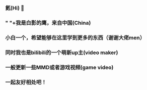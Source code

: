 ### 氦(Hi) 👋
### " "+我是白影的鹰，来自中国(China)
###     小白一个，希望能够在这里学到更多的东西（谢谢大佬men）
###   同时我也是bilibili的一个萌新up主(video maker)
###     一般更新一些MMD或者游戏视频(game video)
###   一起友好相处吧！

<!--
**whiteshadoweagle/whiteshadoweagle** is a ✨ _special_ ✨ repository because its `README.md` (this file) appears on your GitHub profile.

Here are some ideas to get you started:

- 🔭 I’m currently working on ...
- 🌱 I’m currently learning ...
- 👯 I’m looking to collaborate on ...
- 🤔 I’m looking for help with ...
- 💬 Ask me about ...
- 📫 How to reach me: ...
- 😄 Pronouns: ...
- ⚡ Fun fact: ...
-->
